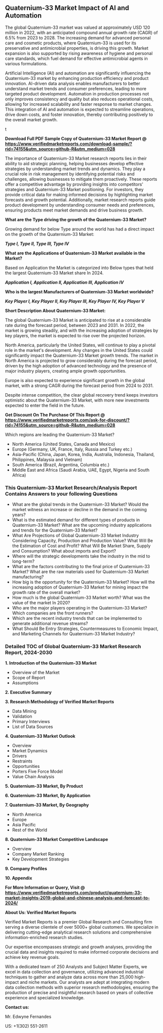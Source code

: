 <h2>Quaternium-33 Market Impact of AI and Automation</h2><p>The global Quaternium-33 market was valued at approximately USD 120 million in 2022, with an anticipated compound annual growth rate (CAGR) of 6.5% from 2023 to 2028. The increasing demand for advanced personal care and cosmetic products, where Quaternium-33 is used for its preservative and antimicrobial properties, is driving this growth. Market expansion is also supported by rising awareness of hygiene and personal care standards, which fuel demand for effective antimicrobial agents in various formulations.</p><p>Artificial Intelligence (AI) and automation are significantly influencing the Quaternium-33 market by enhancing production efficiency and product innovation. AI-driven data analysis enables manufacturers to better understand market trends and consumer preferences, leading to more targeted product development. Automation in production processes not only improves consistency and quality but also reduces operational costs, allowing for increased scalability and faster response to market changes. This integration of AI and automation is expected to streamline operations, drive down costs, and foster innovation, thereby contributing positively to the overall market growth.</p>t</p><p id="" class=""><strong>Download Full PDF Sample Copy of Quaternium-33 Market Report @ <a href="https://www.verifiedmarketreports.com/download-sample/?rid=74155&utm_source=github-R&utm_medium=028" target="_blank">https://www.verifiedmarketreports.com/download-sample/?rid=74155&utm_source=github-R&utm_medium=028</a></strong></p><p>The importance of&nbsp;Quaternium-33 Market research reports lies in their ability to aid strategic planning, helping businesses develop effective strategies by understanding market trends and dynamics. They play a crucial role in risk management by identifying potential risks and challenges, allowing businesses to mitigate them proactively. These reports offer a competitive advantage by providing insights into competitors' strategies and Quaternium-33 Market positioning. For investors, they provide critical data for making informed decisions by highlighting market forecasts and growth potential. Additionally, market research reports guide product development by understanding consumer needs and preferences, ensuring products meet market demands and drive business growth.</p><p><strong>What are the&nbsp;Type driving the growth of the Quaternium-33 Market?</strong></p><p id="" class="">Growing demand for below Type around the world has had a direct impact on the growth of the Quaternium-33 Market:</p><em><strong>Type I, Type II, Type III, Type IV</strong></em></p><strong>What are the&nbsp;Applications&nbsp;of Quaternium-33 Market available in the Market?</strong></p><p id="" class="">Based on Application the Market is categorized into Below types that held the largest Quaternium-33 Market share In 2024.</p><em><strong>Application I, Application II, Application III, Application IV</strong></em></p><strong>Who is the largest Manufacturers of Quaternium-33 Market worldwide?</strong></p><p><em><strong>Key Player I, Key Player II, Key Player III, Key Player IV, Key Player V</strong></em></p><p id="" class=""><strong>Short Description About Quaternium-33 Market:</strong></p><p>The global Quaternium-33 Market is anticipated to rise at a considerable rate during the forecast period, between 2023 and 2031. In 2022, the market is growing steadily, and with the increasing adoption of strategies by key players, the market is expected to rise over the projected horizon.</p><p>North America, particularly the United States, will continue to play a pivotal role in the market's development. Any changes in the United States could significantly impact the Quaternium-33 Market growth trends. The market in North America is projected to grow considerably during the forecast period, driven by the high adoption of advanced technology and the presence of major industry players, creating ample growth opportunities.</p><p>Europe is also expected to experience significant growth in the global market, with a strong CAGR during the forecast period from 2024 to 2031.</p><p>Despite intense competition, the clear global recovery trend keeps investors optimistic about the Quaternium-33 Market, with more new investments expected to enter the field in the future.</p><p id="" class=""><strong>Get Discount On The Purchase Of This Report @ <a href="https://www.verifiedmarketreports.com/ask-for-discount/?rid=74155&utm_source=github-R&utm_medium=028" target="_blank">https://www.verifiedmarketreports.com/ask-for-discount/?rid=74155&utm_source=github-R&utm_medium=028</a></strong></p>Which regions are leading the Quaternium-33 Market?</p><ul><li>North America (United States, Canada and Mexico)</li><li>Europe (Germany, UK, France, Italy, Russia and Turkey etc.)</li><li>Asia-Pacific (China, Japan, Korea, India, Australia, Indonesia, Thailand, Philippines, Malaysia and Vietnam)</li><li>South America (Brazil, Argentina, Columbia etc.)</li><li>Middle East and Africa (Saudi Arabia, UAE, Egypt, Nigeria and South Africa)</li></ul><h3 id="" class="">This Quaternium-33 Market Research/Analysis Report Contains Answers to your following Questions</h3><ul><li>What are the global trends in the Quaternium-33 Market? Would the market witness an increase or decline in the demand in the coming years?</li><li>What is the estimated demand for different types of products in Quaternium-33 Market? What are the upcoming industry applications and trends for the Quaternium-33 Market?</li><li>What Are Projections of Global Quaternium-33 Market Industry Considering Capacity, Production and Production Value? What Will Be the Estimation of Cost and Profit? What Will Be Market Share, Supply and Consumption? What about imports and Export?</li><li>Where will the strategic developments take the industry in the mid to long-term?</li><li>What are the factors contributing to the final price of Quaternium-33 Market? What are the raw materials used for Quaternium-33 Market manufacturing?</li><li>How big is the opportunity for the Quaternium-33 Market? How will the increasing adoption of Quaternium-33 Market for mining impact the growth rate of the overall market?</li><li>How much is the global Quaternium-33 Market worth? What was the value of the market In 2020?</li><li>Who are the major players operating in the Quaternium-33 Market? Which companies are the front runners?</li><li>Which are the recent industry trends that can be implemented to generate additional revenue streams?</li><li>What Should Be Entry Strategies, Countermeasures to Economic Impact, and Marketing Channels for Quaternium-33 Market Industry?</li></ul><h3 id="" class="">Detailed TOC of Global Quaternium-33 Market Research Report, 2024-2030</h3><p id="" class=""><strong>1. Introduction of the Quaternium-33 Market</strong></p><ul><li>Overview of the Market</li><li>Scope of Report</li><li>Assumptions</li></ul><p id="" class=""><strong>2. Executive Summary</strong></p><p id="" class=""><strong>3. Research Methodology of Verified Market Reports</strong></p><ul><li>Data Mining</li><li>Validation</li><li>Primary Interviews</li><li>List of Data Sources</li></ul><p id="" class=""><strong>4. Quaternium-33 Market Outlook</strong></p><ul><li>Overview</li><li>Market Dynamics</li><li>Drivers</li><li>Restraints</li><li>Opportunities</li><li>Porters Five Force Model</li><li>Value Chain Analysis</li></ul><p id="" class=""><strong>5. Quaternium-33 Market, By Product</strong></p><p id="" class=""><strong>6. Quaternium-33 Market, By Application</strong></p><p id="" class=""><strong>7. Quaternium-33 Market, By Geography</strong></p><ul><li>North America</li><li>Europe</li><li>Asia Pacific</li><li>Rest of the World</li></ul><p id="" class=""><strong>8. Quaternium-33 Market Competitive Landscape</strong></p><ul><li>Overview</li><li>Company Market Ranking</li><li>Key Development Strategies</li></ul><p id="" class=""><strong>9. Company Profiles</strong></p><p id="" class=""><strong>10. Appendix</strong></p><p id="" class=""><strong>For More Information or Query, Visit @ <a href="https://www.verifiedmarketreports.com/product/quaternium-33-market-insights-2019-global-and-chinese-analysis-and-forecast-to-2024/" target="_blank">https://www.verifiedmarketreports.com/product/quaternium-33-market-insights-2019-global-and-chinese-analysis-and-forecast-to-2024/</a></strong></p><p id="" class=""><strong>About Us: Verified Market Reports</strong></p><p id="" class="">Verified Market Reports is a premier Global Research and Consulting firm serving a diverse clientele of over 5000+ global customers. We specialize in delivering cutting-edge analytical research solutions and comprehensive information-enriched research studies.</p><p id="" class="">Our expertise encompasses strategic and growth analyses, providing the crucial data and insights required to make informed corporate decisions and achieve key revenue goals.</p><p id="" class="">With a dedicated team of 250 Analysts and Subject Matter Experts, we excel in data collection and governance, utilizing advanced industrial techniques to gather and analyze data across more than 25,000 high-impact and niche markets. Our analysts are adept at integrating modern data collection methods with superior research methodologies, ensuring the production of precise and insightful research based on years of collective experience and specialized knowledge.</p><p id="" class=""><strong>Contact us:</strong></p><p id="" class="">Mr. Edwyne Fernandes</p><p id="" class="">US: +1(302) 551-2611</p>